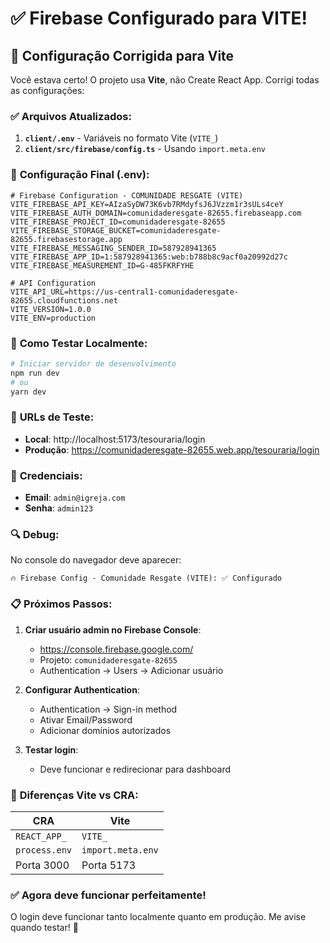 # ✅ Firebase Configurado para VITE!

## 🎉 Configuração Corrigida para Vite

Você estava certo! O projeto usa **Vite**, não Create React App. Corrigi todas as configurações:

### ✅ **Arquivos Atualizados:**

1. **`client/.env`** - Variáveis no formato Vite (`VITE_`)
2. **`client/src/firebase/config.ts`** - Usando `import.meta.env`

### 🔧 **Configuração Final (.env):**

```env
# Firebase Configuration - COMUNIDADE RESGATE (VITE)
VITE_FIREBASE_API_KEY=AIzaSyDW73K6vb7RMdyfsJ6JVzzm1r3sULs4ceY
VITE_FIREBASE_AUTH_DOMAIN=comunidaderesgate-82655.firebaseapp.com
VITE_FIREBASE_PROJECT_ID=comunidaderesgate-82655
VITE_FIREBASE_STORAGE_BUCKET=comunidaderesgate-82655.firebasestorage.app
VITE_FIREBASE_MESSAGING_SENDER_ID=587928941365
VITE_FIREBASE_APP_ID=1:587928941365:web:b788b8c9acf0a20992d27c
VITE_FIREBASE_MEASUREMENT_ID=G-485FKRFYHE

# API Configuration
VITE_API_URL=https://us-central1-comunidaderesgate-82655.cloudfunctions.net
VITE_VERSION=1.0.0
VITE_ENV=production
```

### 🚀 **Como Testar Localmente:**

```bash
# Iniciar servidor de desenvolvimento
npm run dev
# ou
yarn dev
```

### 🧪 **URLs de Teste:**

- **Local**: http://localhost:5173/tesouraria/login
- **Produção**: https://comunidaderesgate-82655.web.app/tesouraria/login

### 🔑 **Credenciais:**

- **Email**: `admin@igreja.com`
- **Senha**: `admin123`

### 🔍 **Debug:**

No console do navegador deve aparecer:
```
🔥 Firebase Config - Comunidade Resgate (VITE): ✅ Configurado
```

### 📋 **Próximos Passos:**

1. **Criar usuário admin no Firebase Console**:
   - https://console.firebase.google.com/
   - Projeto: `comunidaderesgate-82655`
   - Authentication → Users → Adicionar usuário

2. **Configurar Authentication**:
   - Authentication → Sign-in method
   - Ativar Email/Password
   - Adicionar domínios autorizados

3. **Testar login**:
   - Deve funcionar e redirecionar para dashboard

### 🎯 **Diferenças Vite vs CRA:**

| CRA | Vite |
|-----|------|
| `REACT_APP_` | `VITE_` |
| `process.env` | `import.meta.env` |
| Porta 3000 | Porta 5173 |

### ✅ **Agora deve funcionar perfeitamente!**

O login deve funcionar tanto localmente quanto em produção. Me avise quando testar! 🎉
